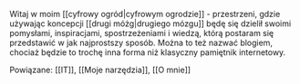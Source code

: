 Witaj w moim [[cyfrowy ogród|cyfrowym ogrodzie]] - przestrzeni, gdzie używając koncepcji [[drugi móżg|drugiego mózgu]] będę się dzielił swoimi pomysłami, inspiracjami, spostrzeżeniami i wiedzą, którą postaram się przedstawić w jak najprostszy sposób.
Można to też nazwać blogiem, chociaż będzie to trochę inna forma niż klasyczny pamiętnik internetowy.

Powiązane: [[IT]], [[Moje narzędzia]], [[O mnie]]
